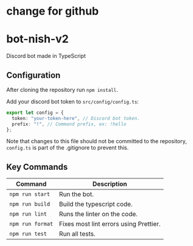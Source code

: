 # change for github
# bot-nish-v2

Discord bot made in TypeScript


## Configuration

After cloning the repository run `npm install`.

Add your discord bot token to `src/config/config.ts`:

```ts
export let config = {
  token: "your-token-here", // Discord bot token.
  prefix: "!", // Command prefix, ex: !hello
};
```

Note that changes to this file should not be committed to the repository, `config.ts` is part of the .gitignore to prevent this.


## Key Commands

| Command          | Description                            |
| ---------------- | -------------------------------------- |
| `npm run start`  | Run the bot.                           |
| `npm run build`  | Build the typescript code.             |
| `npm run lint`   | Runs the linter on the code.           |
| `npm run format` | Fixes most lint errors using Prettier. |
| `npm run test`   | Run all tests.                         |

